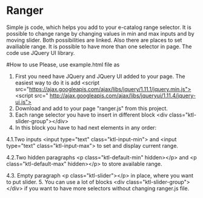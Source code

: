 # Ranger
Simple js code, which helps you add to your e-catalog range selector.
It is possible to change range by changing values in min and max inputs and by moving slider.
Both possibilities are linked. Also there are places to set availiable range. It is possible to have more than one selector in page. The code use JQuery UI library.

#How to use
Please, use example.html file as 

1. First you need have JQuery and JQuery UI added to your page. The easiest way to do it is add
    &lt;script src="https://ajax.googleapis.com/ajax/libs/jquery/1.11.1/jquery.min.js"></script>
    &lt;script src=" http://ajax.googleapis.com/ajax/libs/jqueryui/1.11.4/jquery-ui.js"></script>
2. Download and add to your page "ranger.js" from this project.
3. Each range selector you have to insert in different block 
    &lt;div class="ktl-slider-group">&lt;/div>
4. In this block you have to had next elements in any order:

 4.1.Two inputs &lt;input type="text" class="ktl-input-min"> and &lt;input type="text" class="ktl-input-max"> to set and display current range.

 4.2.Two hidden paragraphs &lt;p class="ktl-default-min" hidden>&lt;/p> and &lt;p class="ktl-default-max" hidden>&lt;/p> to store available range.
 
 4.3. Empty paragraph &lt;p class="ktl-slider">&lt;/p> in place, where you want to put slider.
5. You can use a lot of blocks &lt;div class="ktl-slider-group">&lt;/div>  if you want to have more selectors without changing ranger.js file.
